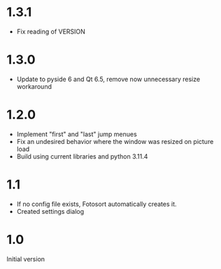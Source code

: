 # 1.3.1

- Fix reading of VERSION

# 1.3.0

- Update to pyside 6 and Qt 6.5, remove now unnecessary resize workaround

# 1.2.0

- Implement "first" and "last" jump menues
- Fix an undesired behavior where the window was resized on picture load
- Build using current libraries and python 3.11.4

# 1.1

- If no config file exists, Fotosort automatically creates it.
- Created settings dialog

# 1.0

Initial version
